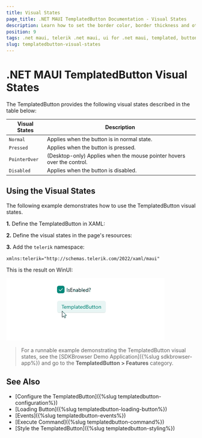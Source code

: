 ```yaml
---
title: Visual States
page_title: .NET MAUI TemplatedButton Documentation - Visual States
description: Learn how to set the border color, border thickness and other for the different visual states of the Telerik TemplatedButton for .NET MAUI.
position: 9
tags: .net maui, telerik .net maui, ui for .net maui, templated, button, microsoft .net maui
slug: templatedbutton-visual-states
---
```


# .NET MAUI TemplatedButton Visual States

The TemplatedButton provides the following visual states described in the table below:

| Visual States | Description |
| ------------- | --------------- |
| `Normal` | Applies when the button is in normal state. |
| `Pressed` | Applies when the button is pressed. |
| `PointerOver` | (Desktop-only) Applies when the mouse pointer hovers over the control. |
| `Disabled` | Applies when the button is disabled. |

## Using the Visual States

The following example demonstrates how to use the TemplatedButton visual states.

**1.** Define the TemplatedButton in XAML:

<snippet id='templatedbutton-visual-states' />

**2.** Define the visual states in the page's resources:

<snippet id='templatedbutton-visual-states-resources' />

**3.** Add the `telerik` namespace:

```XAML
xmlns:telerik="http://schemas.telerik.com/2022/xaml/maui"
```

This is the result on WinUI:

![.NET MAUI TemplatedButton Visual States](images/templatedbutton-visualstates.gif "TemplatedButton for .NET MAUI")

> For a runnable example demonstrating the TemplatedButton visual states, see the [SDKBrowser Demo Application]({%slug sdkbrowser-app%}) and go to the **TemplatedButton > Features** category.

## See Also

- [Configure the TemplatedButton]({%slug templatedbutton-configuration%})
- [Loading Button]({%slug templatedbutton-loading-button%})
- [Events]({%slug templatedbutton-events%})
- [Execute Command]({%slug templatedbutton-command%})
- [Style the TemplatedButton]({%slug templatedbutton-styling%})